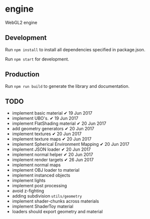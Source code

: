 # engine
WebGL2 engine

## Development
Run `npm install` to install all dependencies specified in package.json.

Run `npm start` for development.

## Production
Run `npm run build` to generate the library and documentation.

## TODO
* implement basic material                      ✔   19 Jun 2017
* implement UBO's.                              ✔   19 Jun 2017
* implement FlatShading material                ✔   20 Jun 2017
* add geometry generators                       ✔   20 Jun 2017
* implement textures                            ✔   20 Jun 2017
* implement texture maps                        ✔   20 Jun 2017
* implement Spherical Environment Mapping       ✔   20 Jun 2017
* implement JSON loader                         ✔   20 Jun 2017
* implement normal helper                       ✔   20 Jun 2017
* implement render targets                      ✔   26 Jun 2017
* implement normal maps
* implement OBJ loader to material
* implement instanced objects
* implement lights
* implement post processing
* avoid z-fighting
* adding subdivision `utils/geometry`
* implement shader-chunks across materials
* implement ShaderToy material
* loaders should export geometry and material
